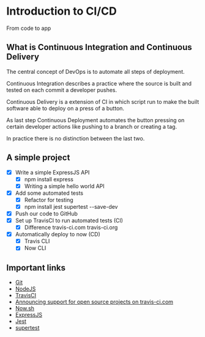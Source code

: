 # Introduction to CI/CD

From code to app

## What is Continuous Integration and Continuous Delivery

The central concept of DevOps is to automate all steps of deployment.

Continuous Integration describes a practice where the source is built and tested
on each commit a developer pushes.

Continuous Delivery is a extension of CI in which script run to make the built
software able to deploy on a press of a button.

As last step Continuous Deployment automates the button pressing on certain
developer actions like pushing to a branch or creating a tag.

In practice there is no distinction between the last two.

## A simple project

- [x] Write a simple ExpressJS API
  - [x] npm install express
  - [x] Writing a simple hello world API
- [x] Add some automated tests
  - [x] Refactor for testing
  - [x] npm install jest supertest --save-dev
- [x] Push our code to GitHub
- [x] Set up TravisCI to run automated tests (CI)
  - [x] Difference travis-ci.com travis-ci.org
- [x] Automatically deploy to now (CD)
  - [x] Travis CLI
  - [x] Now CLI

## Important links

- [Git](https://git-scm.com/)
- [NodeJS](https://nodejs.org/en/)
- [TravisCI](https://travis-ci.com/)
- [Announcing support for open source projects on travis-ci.com](https://blog.travis-ci.com/2018-05-02-open-source-projects-on-travis-ci-com-with-github-apps)
- [Now.sh](https://zeit.co/now)
- [ExpressJS](https://expressjs.com/)
- [Jest](https://jestjs.io/)
- [supertest](https://github.com/visionmedia/supertest)
